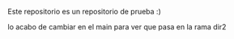 Este repositorio es un repositorio de prueba
:) 


lo acabo de cambiar en el main 
para ver que pasa en la rama dir2
